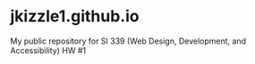 # jkizzle1.github.io
My public repository for SI 339 (Web Design, Development, and Accessibility)
HW #1
